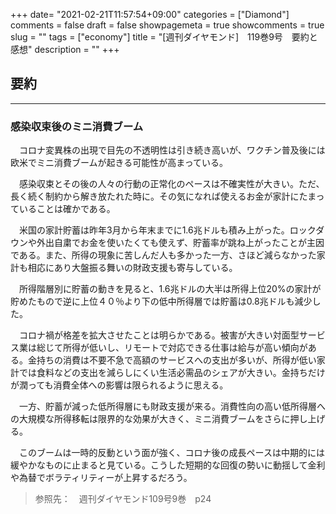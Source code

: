 +++
date= "2021-02-21T11:57:54+09:00"
categories = ["Diamond"]
comments = false
draft = false
showpagemeta = true
showcomments = true
slug = ""
tags = ["economy"]
title = "[週刊ダイヤモンド]　119巻9号　要約と感想"
description = ""
+++

## **要約**

****

### **感染収束後のミニ消費ブーム**

　コロナ変異株の出現で目先の不透明性は引き続き高いが、ワクチン普及後には欧米でミニ消費ブームが起きる可能性が高まっている。

　感染収束とその後の人々の行動の正常化のペースは不確実性が大きい。ただ、長く続く制約から解き放たれた時に。その気になれば使えるお金が家計にたまっていることは確かである。

　米国の家計貯蓄は昨年3月から年末までに1.6兆ドルも積み上がった。ロックダウンや外出自粛でお金を使いたくても使えず、貯蓄率が跳ね上がったことが主因である。また、所得の現象に苦しんだ人も多かった一方、さほど減らなかった家計も相応にあり大盤振る舞いの財政支援も寄与している。

　所得階層別に貯蓄の動きを見ると、1.6兆ドルの大半は所得上位20%の家計が貯めたもので逆に上位４０％より下の低中所得層では貯蓄は0.8兆ドルも減少した。

　コロナ禍が格差を拡大させたことは明らかである。被害が大きい対面型サービス業は総じて所得が低いし、リモートで対応できる仕事は給与が高い傾向がある。金持ちの消費は不要不急で高額のサービスへの支出が多いが、所得が低い家計では食料などの支出を減らしにくい生活必需品のシェアが大きい。金持ちだけが潤っても消費全体への影響は限られるように思える。

　一方、貯蓄が減った低所得層にも財政支援が来る。消費性向の高い低所得層への大規模な所得移転は限界的な効果が大きく、ミニ消費ブームをさらに押し上げる。

　このブームは一時的反動という面が強く、コロナ後の成長ペースは中期的には緩やかなものに止まると見ている。こうした短期的な回復の勢いに動揺して金利や為替でボラティリティーが上昇するだろう。

>参照先：　週刊ダイヤモンド109号9巻　p24
